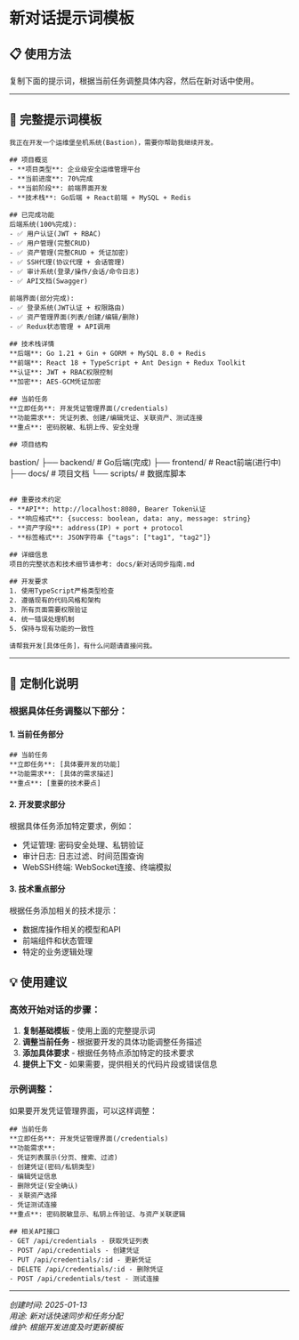# 新对话提示词模板

## 📋 使用方法
复制下面的提示词，根据当前任务调整具体内容，然后在新对话中使用。

---

## 🎯 完整提示词模板

```
我正在开发一个运维堡垒机系统(Bastion)，需要你帮助我继续开发。

## 项目概览
- **项目类型**: 企业级安全运维管理平台
- **当前进度**: 70%完成
- **当前阶段**: 前端界面开发
- **技术栈**: Go后端 + React前端 + MySQL + Redis

## 已完成功能
后端系统(100%完成):
- ✅ 用户认证(JWT + RBAC)
- ✅ 用户管理(完整CRUD)
- ✅ 资产管理(完整CRUD + 凭证加密)
- ✅ SSH代理(协议代理 + 会话管理)
- ✅ 审计系统(登录/操作/会话/命令日志)
- ✅ API文档(Swagger)

前端界面(部分完成):
- ✅ 登录系统(JWT认证 + 权限路由)
- ✅ 资产管理界面(列表/创建/编辑/删除)
- ✅ Redux状态管理 + API调用

## 技术栈详情
**后端**: Go 1.21 + Gin + GORM + MySQL 8.0 + Redis
**前端**: React 18 + TypeScript + Ant Design + Redux Toolkit
**认证**: JWT + RBAC权限控制
**加密**: AES-GCM凭证加密

## 当前任务
**立即任务**: 开发凭证管理界面(/credentials)
**功能需求**: 凭证列表、创建/编辑凭证、关联资产、测试连接
**重点**: 密码脱敏、私钥上传、安全处理

## 项目结构
```
bastion/
├── backend/          # Go后端(完成)
├── frontend/         # React前端(进行中)
├── docs/            # 项目文档
└── scripts/         # 数据库脚本
```

## 重要技术约定
- **API**: http://localhost:8080, Bearer Token认证
- **响应格式**: {success: boolean, data: any, message: string}
- **资产字段**: address(IP) + port + protocol
- **标签格式**: JSON字符串 {"tags": ["tag1", "tag2"]}

## 详细信息
项目的完整状态和技术细节请参考: docs/新对话同步指南.md

## 开发要求
1. 使用TypeScript严格类型检查
2. 遵循现有的代码风格和架构
3. 所有页面需要权限验证
4. 统一错误处理机制
5. 保持与现有功能的一致性

请帮我开发[具体任务]，有什么问题请直接问我。
```

---

## 🔧 定制化说明

### 根据具体任务调整以下部分：

#### 1. 当前任务部分
```
## 当前任务
**立即任务**: [具体要开发的功能]
**功能需求**: [具体的需求描述]
**重点**: [重要的技术要点]
```

#### 2. 开发要求部分
根据具体任务添加特定要求，例如：
- 凭证管理: 密码安全处理、私钥验证
- 审计日志: 日志过滤、时间范围查询
- WebSSH终端: WebSocket连接、终端模拟

#### 3. 技术重点部分
根据任务添加相关的技术提示：
- 数据库操作相关的模型和API
- 前端组件和状态管理
- 特定的业务逻辑处理

## 💡 使用建议

### 高效开始对话的步骤：
1. **复制基础模板** - 使用上面的完整提示词
2. **调整当前任务** - 根据要开发的具体功能调整任务描述
3. **添加具体要求** - 根据任务特点添加特定的技术要求
4. **提供上下文** - 如果需要，提供相关的代码片段或错误信息

### 示例调整：
如果要开发凭证管理界面，可以这样调整：

```
## 当前任务
**立即任务**: 开发凭证管理界面(/credentials)
**功能需求**: 
- 凭证列表展示(分页、搜索、过滤)
- 创建凭证(密码/私钥类型)
- 编辑凭证信息
- 删除凭证(安全确认)
- 关联资产选择
- 凭证测试连接
**重点**: 密码脱敏显示、私钥上传验证、与资产关联逻辑

## 相关API接口
- GET /api/credentials - 获取凭证列表
- POST /api/credentials - 创建凭证
- PUT /api/credentials/:id - 更新凭证
- DELETE /api/credentials/:id - 删除凭证
- POST /api/credentials/test - 测试连接
```

---

*创建时间: 2025-01-13*  
*用途: 新对话快速同步和任务分配*  
*维护: 根据开发进度及时更新模板* 